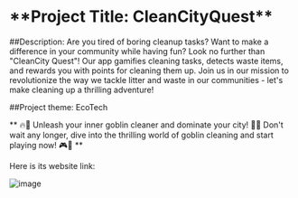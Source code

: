 <h1>**Project Title: CleanCityQuest**</h1>

##Description:
Are you tired of boring cleanup tasks? Want to make a difference in your community while having fun? Look no further than "CleanCity Quest"! Our app gamifies cleaning tasks, detects waste items, and rewards you with points for cleaning them up. Join us in our mission to revolutionize the way we tackle litter and waste in our communities - let's make cleaning up a thrilling adventure!

##Project theme: EcoTech

**
🔥🧹 Unleash your inner goblin cleaner and dominate your city! 🌆🧼 Don't wait any longer, dive into the thrilling world of goblin cleaning and start playing now! 🎮💪 
**

Here is its  website link:

![image](https://github.com/abhishekkumargithub/cleancityQuest/assets/91794397/ecdfd702-e619-4a59-aedf-17ae1e24a89a)



